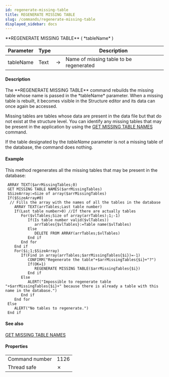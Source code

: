 ```yaml
---
id: regenerate-missing-table
title: REGENERATE MISSING TABLE
slug: /commands/regenerate-missing-table
displayed_sidebar: docs
---
```


<!--REF #_command_.REGENERATE MISSING TABLE.Syntax-->**REGENERATE MISSING TABLE** ( *tableName* )<!-- END REF-->
<!--REF #_command_.REGENERATE MISSING TABLE.Params-->
| Parameter | Type |  | Description |
| --- | --- | --- | --- |
| tableName | Text | &#8594;  | Name of missing table to be regenerated |

<!-- END REF-->

#### Description 

<!--REF #_command_.REGENERATE MISSING TABLE.Summary-->The **REGENERATE MISSING TABLE** command rebuilds the missing table whose name is passed in the *tableName* parameter.<!-- END REF--> When a missing table is rebuilt, it becomes visible in the Structure editor and its data can once again be accessed.

Missing tables are tables whose data are present in the data file but that do not exist at the structure level. You can identify any missing tables that may be present in the application by using the [GET MISSING TABLE NAMES](get-missing-table-names.md) command.

If the table designated by the *tableName* parameter is not a missing table of the database, the command does nothing. 

#### Example 

This method regenerates all the missing tables that may be present in the database:

```4d
 ARRAY TEXT($arrMissingTables;0)
 GET MISSING TABLE NAMES($arrMissingTables)
 $SizeArray:=Size of array($arrMissingTables)
 If($SizeArray#0)
  // Fills the array with the names of all the tables in the database
    ARRAY TEXT(arrTables;Last table number)
    If(Last table number>0) //If there are actually tables
       For($vlTables;Size of array(arrTables);1;-1)
          If(Is table number valid($vlTables))
             arrTables{$vlTables}:=Table name($vlTables)
          Else
             DELETE FROM ARRAY(arrTables;$vlTables)
          End if
       End for
    End if
    For($i;1;$SizeArray)
       If(Find in array(arrTables;$arrMissingTables{$i})=-1)
          CONFIRM("Regenerate the table"+$arrMissingTables{$i}+"?")
          If(OK=1)
             REGENERATE MISSING TABLE($arrMissingTables{$i})
          End if
       Else
          ALERT("Impossible to regenerate table "+$arrMissingTables{$i}+" because there is already a table with this name in the database.")
       End if
    End for
 Else
    ALERT("No tables to regenerate.")
 End if
```

#### See also 

[GET MISSING TABLE NAMES](get-missing-table-names.md)  

#### Properties

|  |  |
| --- | --- |
| Command number | 1126 |
| Thread safe | &cross; |


